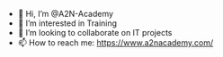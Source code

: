 - 👋 Hi, I’m @A2N-Academy
- 👀 I’m interested in Training
- 💞️ I’m looking to collaborate on IT projects
- 📫 How to reach me:  https://www.a2nacademy.com/

<!---
A2N Academy is located in Bangalore which provides live training on IT courses like web design, react js, angular js, python, digital marketing, python, java, .Net, cybersecurity, ethical hacking, and many more. 
The academy also provides you an opportunity to get internships in IT companies to enhance your resume and practically apply your skills. https://www.a2nacademy.com/
--->
